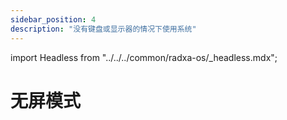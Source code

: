 ```yaml
---
sidebar_position: 4
description: "没有键盘或显示器的情况下使用系统"
---
```


import Headless from "../../../common/radxa-os/\_headless.mdx";

# 无屏模式

<Headless remote_ssh="../getting-started/basic-software-conf#ssh" network="../getting-started/basic-software-conf#网络配置"  serial="./serial" />

